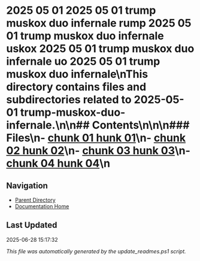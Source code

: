 # 2025 05 01  2025 05 01 trump muskox duo infernale rump  2025 05 01 trump muskox duo infernale uskox  2025 05 01 trump muskox duo infernale uo  2025 05 01 trump muskox duo infernale\nThis directory contains files and subdirectories related to 2025-05-01 trump-muskox-duo-infernale.\n\n## Contents\n<!-- toc -->\n\n### Files\n- [chunk 01 hunk 01](./chunk_01.md)\n- [chunk 02 hunk 02](./chunk_02.md)\n- [chunk 03 hunk 03](./chunk_03.md)\n- [chunk 04 hunk 04](./chunk_04.md)\n
## Navigation

- [Parent Directory](../)
- [Documentation Home](../../)

## Last Updated

2025-06-28 15:17:32

*This file was automatically generated by the update_readmes.ps1 script.*


